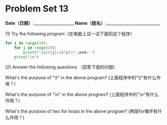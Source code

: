 # Problem Set 13
**Date（日期）**:____________________   **Name（姓名）**:___________________________

(1) Try the following program（在电脑上试一试下面的这个程序）
```python
for i in range(10):
    for j in range(10):
        print(f"{i}X{j}={i*j}\t",end='')
    print("\n")
```

(2) Answer the following questions  （回答下面的问题）

What's the purpose of "\t" in the above program? (上面程序中的"\t"有什么作用？)  

What's the purpose of "\n" in the above program? (上面程序中的"\n"有什么作用？)

What's the purpose of two for loops in the above program? (两层for循环有什么作用？)



